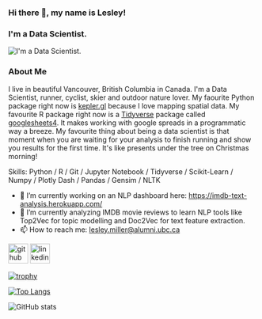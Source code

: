 ### Hi there 👋, my name is Lesley!
### I'm a Data Scientist. 
![I'm a Data Scientist. ](img/workstation.png)

### About Me
I live in beautiful Vancouver, British Columbia in Canada. I'm a Data Scientist, runner, cyclist, skier and outdoor nature lover. My faourite Python package right now is [kepler.gl](https://kepler.gl/) because I love mapping spatial data. My favourite R package right now is a [Tidyverse](https://www.tidyverse.org/) package called [googlesheets4](https://github.com/tidyverse/googlesheets4). It makes working with google spreads in a programmatic way a breeze. My favourite thing about being a data scientist is that moment when you are waiting for your analysis to finish running and show you results for the first time. It's like presents under the tree on Christmas morning! 

Skills: Python / R / Git / Jupyter Notebook / Tidyverse / Scikit-Learn / Numpy / Plotly Dash / Pandas / Gensim / NLTK

- 🔭 I’m currently working on an NLP dashboard here: https://imdb-text-analysis.herokuapp.com/ 
- 🌱 I’m currently analyzing IMDB movie reviews to learn NLP tools like Top2Vec for topic modelling and Doc2Vec for text feature extraction. 
- 📫 How to reach me: lesley.miller@alumni.ubc.ca 


[<img src='https://cdn.jsdelivr.net/npm/simple-icons@3.0.1/icons/github.svg' alt='github' height='40'>](https://github.com/aromatic-toast)  [<img src='https://cdn.jsdelivr.net/npm/simple-icons@3.0.1/icons/linkedin.svg' alt='linkedin' height='40'>](https://www.linkedin.com/in/lesley-miller/)  

[![trophy](https://github-profile-trophy.vercel.app/?username=aromatic-toast&theme=algolia)](https://github.com/ryo-ma/github-profile-trophy)

[![Top Langs](https://github-readme-stats.vercel.app/api/top-langs/?username=aromatic-toast&theme=algolia)](https://github.com/anuraghazra/github-readme-stats)

![GitHub stats](https://github-readme-stats.vercel.app/api?username=aromatic-toast&theme=algolia&show_icons=true&count_private=true)  

